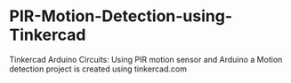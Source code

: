 # PIR-Motion-Detection-using-Tinkercad
Tinkercad Arduino Circuits: Using PIR motion sensor and Arduino a Motion detection project is created using tinkercad.com 
